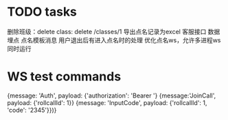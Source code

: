 TODO tasks
==============
删除班级：delete class: delete /classes/1
导出点名记录为excel
客服接口
数据埋点
点名模板消息
用户退出后有进入点名时的处理
优化点名ws，允许多进程ws同时运行


WS test commands
==============
{message: 'Auth', payload: {'authorization': 'Bearer '}
{message:'JoinCall', payload: {'rollcallId': 1}}
{message: 'InputCode', payload: {'rollcallId': 1, 'code': '2345'}})}

